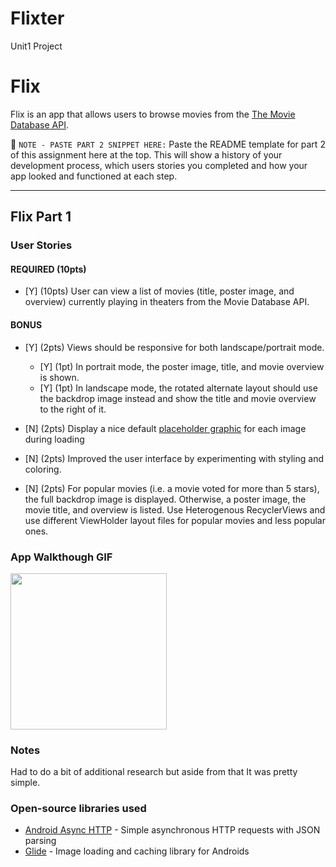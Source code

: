 # Flixter
Unit1 Project
# Flix
Flix is an app that allows users to browse movies from the [The Movie Database API](http://docs.themoviedb.apiary.io/#).

📝 `NOTE - PASTE PART 2 SNIPPET HERE:` Paste the README template for part 2 of this assignment here at the top. This will show a history of your development process, which users stories you completed and how your app looked and functioned at each step.

---

## Flix Part 1

### User Stories

#### REQUIRED (10pts)
- [Y] (10pts) User can view a list of movies (title, poster image, and overview) currently playing in theaters from the Movie Database API.

#### BONUS
- [Y] (2pts) Views should be responsive for both landscape/portrait mode.
   - [Y] (1pt) In portrait mode, the poster image, title, and movie overview is shown.
   - [Y] (1pt) In landscape mode, the rotated alternate layout should use the backdrop image instead and show the title and movie overview to the right of it.

- [N] (2pts) Display a nice default [placeholder graphic](https://guides.codepath.org/android/Displaying-Images-with-the-Glide-Library#advanced-usage) for each image during loading
- [N] (2pts) Improved the user interface by experimenting with styling and coloring.
- [N] (2pts) For popular movies (i.e. a movie voted for more than 5 stars), the full backdrop image is displayed. Otherwise, a poster image, the movie title, and overview is listed. Use Heterogenous RecyclerViews and use different ViewHolder layout files for popular movies and less popular ones.

### App Walkthough GIF

<img src="https://cdn.discordapp.com/attachments/726591365227741258/806304301953056768/flixsterunit1.gif" width=250><br>

### Notes
Had to do a bit of additional research but aside from that It was pretty simple.

### Open-source libraries used

- [Android Async HTTP](https://github.com/codepath/CPAsyncHttpClient) - Simple asynchronous HTTP requests with JSON parsing
- [Glide](https://github.com/bumptech/glide) - Image loading and caching library for Androids
